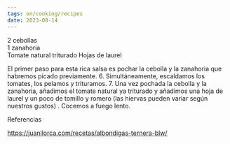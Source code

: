 ```yaml
---
tags: on/cooking/recipes
date: 2023-08-14
---
```


2 cebollas  
1 zanahoria  
Tomate natural triturado
Hojas de laurel

El primer paso para esta rica salsa es pochar la cebolla y la zanahoria que habremos picado previamente.
6. Simultáneamente, escaldamos los tomates, los pelamos y trituramos.
7. Una vez pochada la cebolla y la zanahoria, añadimos el tomate natural ya triturado y añadimos una hoja de laurel y un poco de tomillo y romero (las hiervas pueden variar según nuestros gustos) . Cocemos a fuego lento.

Referencias

https://juanllorca.com/recetas/albondigas-ternera-blw/